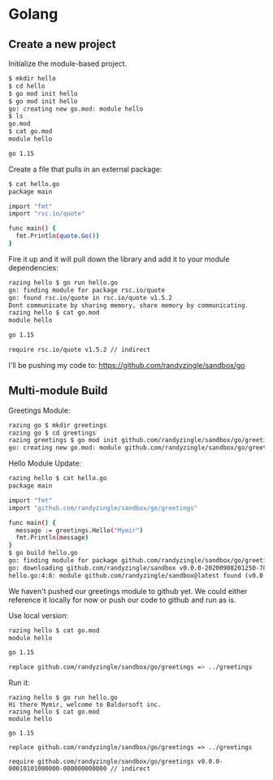 # Golang

## Create a new project

Initialize the module-based project.

```sh
$ mkdir hello
$ cd hello
$ go mod init hello
$ go mod init hello
go: creating new go.mod: module hello
$ ls
go.mod
$ cat go.mod
module hello

go 1.15
```

Create a file that pulls in an external package:

```sh
$ cat hello.go
package main

import "fmt"
import "rsc.io/quote"

func main() {
  fmt.Println(quote.Go())
}
```

Fire it up and it will pull down the library and add it to your module dependencies:
```sh
razing hello $ go run hello.go
go: finding module for package rsc.io/quote
go: found rsc.io/quote in rsc.io/quote v1.5.2
Dont communicate by sharing memory, share memory by communicating.
razing hello $ cat go.mod
module hello

go 1.15

require rsc.io/quote v1.5.2 // indirect
```

I'll be pushing my code to: https://github.com/randyzingle/sandbox/go

## Multi-module Build

Greetings Module:

```sh
razing go $ mkdir greetings
razing go $ cd greetings
razing greetings $ go mod init github.com/randyzingle/sandbox/go/greetings
go: creating new go.mod: module github.com/randyzingle/sandbox/go/greetings
```

Hello Module Update:

```sh
razing hello $ cat hello.go
package main

import "fmt"
import "github.com/randyzingle/sandbox/go/greetings"

func main() {
  message := greetings.Hello("Mymir")
  fmt.Println(message)
}
$ go build hello.go
go: finding module for package github.com/randyzingle/sandbox/go/greetings
go: downloading github.com/randyzingle/sandbox v0.0.0-20200908201250-78df0726affc
hello.go:4:8: module github.com/randyzingle/sandbox@latest found (v0.0.0-20200908201250-78df0726affc), but does not contain package github.com/randyzingle/sandbox/go/greetings
```

We haven't pushed our greetings module to github yet. We could either reference it locally for now  or push our code to github and run as is.

Use local version:
```sh
razing hello $ cat go.mod
module hello

go 1.15

replace github.com/randyzingle/sandbox/go/greetings => ../greetings
```

Run it:
```
razing hello $ go run hello.go
Hi there Mymir, welcome to Baldursoft inc.
razing hello $ cat go.mod
module hello

go 1.15

replace github.com/randyzingle/sandbox/go/greetings => ../greetings

require github.com/randyzingle/sandbox/go/greetings v0.0.0-00010101000000-000000000000 // indirect
```
